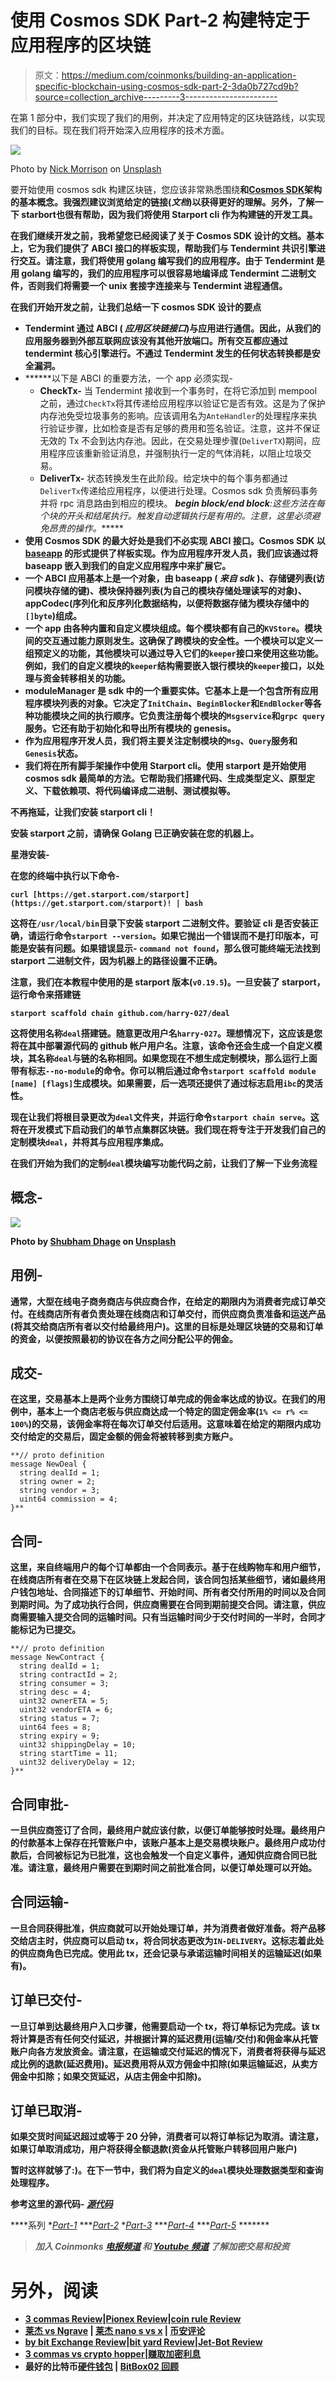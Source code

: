 # 使用 Cosmos SDK Part-2 构建特定于应用程序的区块链

> 原文：<https://medium.com/coinmonks/building-an-application-specific-blockchain-using-cosmos-sdk-part-2-3da0b727cd9b?source=collection_archive---------3----------------------->

在第 1 部分中，我们实现了我们的用例，并决定了应用特定的区块链路线，以实现我们的目标。现在我们将开始深入应用程序的技术方面。

![](img/0b852d903a0cad918cdf627247ad4307.png)

Photo by [Nick Morrison](https://unsplash.com/@nickmorrison?utm_source=unsplash&utm_medium=referral&utm_content=creditCopyText) on [Unsplash](https://unsplash.com/s/photos/technical-design?utm_source=unsplash&utm_medium=referral&utm_content=creditCopyText)

要开始使用 cosmos sdk 构建区块链，您应该非常熟悉围绕[](https://docs.tendermint.com/v0.35/tutorials/go-built-in.html)**和[**Cosmos SDK**](https://docs.cosmos.network/v0.44/core/)**架构的基本概念。我强烈建议浏览给定的链接(*文档*)以获得更好的理解。另外，了解一下 starbort[](https://docs.starport.com/)**也很有帮助，因为我们将使用 Starport cli 作为构建链的开发工具。******

******在我们继续开发之前，我希望您已经阅读了关于 Cosmos SDK 设计的文档。基本上，它为我们提供了 ABCI 接口的样板实现，帮助我们与 Tendermint 共识引擎进行交互。请注意，我们将使用 golang 编写我们的应用程序。由于 Tendermint 是用 golang 编写的，我们的应用程序可以很容易地编译成 Tendermint 二进制文件，否则我们将需要一个 unix 套接字连接来与 Tendermint 进程通信。******

******在我们开始开发之前，让我们总结一下 cosmos SDK 设计的要点******

*   ******Tendermint 通过 ABCI ( *应用区块链接口*)与应用进行通信。因此，从我们的应用服务器到外部互联网应该没有其他开放端口。所有交互都应通过 tendermint 核心引擎进行。不通过 Tendermint 发生的任何状态转换都是安全漏洞。******
*   ******以下是 ABCI 的重要方法，一个 app 必须实现-
    * **CheckTx-** 当 Tendermint 接收到一个事务时，在将它添加到 mempool 之前，通过`CheckTx`将其传递给应用程序以验证它是否有效。这是为了保护内存池免受垃圾事务的影响。应该调用名为`AnteHandler`的处理程序来执行验证步骤，比如检查是否有足够的费用和签名验证。注意，这并不保证无效的 Tx 不会到达内存池。因此，在交易处理步骤(`DeliverTX`)期间，应用程序应该重新验证消息，并强制执行一定的气体消耗，以阻止垃圾交易。
    * **DeliverTx-** 状态转换发生在此阶段。给定块中的每个事务都通过`DeliverTx`传递给应用程序，以便进行处理。Cosmos sdk 负责解码事务并将 rpc 消息路由到相应的模块。
    ***begin block/end block**:这些方法在每个块的开头和结尾执行。触发自动逻辑执行是有用的。注意，这里必须避免昂贵的操作。******
*   ****使用 Cosmos SDK 的最大好处是我们不必实现 ABCI 接口。Cosmos SDK 以 [baseapp](https://docs.cosmos.network/v0.44/intro/sdk-design.html#baseapp) 的形式提供了样板实现。作为应用程序开发人员，我们应该通过将 baseapp 嵌入到我们的自定义应用程序中来扩展它。****
*   ****一个 ABCI 应用基本上是一个对象，由 baseapp ( *来自 sdk* )、存储键列表(访问模块存储的键)、模块保持器列表(为自己的模块存储处理读写的对象)、appCodec(序列化和反序列化数据结构，以便将数据存储为模块存储中的`[]byte`)组成。****
*   ****一个 app 由各种内置和自定义模块组成。每个模块都有自己的`KVStore`。模块间的交互通过能力原则发生。这确保了跨模块的安全性。一个模块可以定义一组预定义的功能，其他模块可以通过导入它们的`keeper`接口来使用这些功能。例如，我们的自定义模块的`keeper`结构需要嵌入银行模块的`keeper`接口，以处理与资金转移相关的功能。****
*   ****moduleManager 是 sdk 中的一个重要实体。它基本上是一个包含所有应用程序模块列表的对象。它决定了`InitChain`、`BeginBlocker`和`EndBlocker`等各种功能模块之间的执行顺序。它负责注册每个模块的`Msgservice`和`grpc query`服务。它还有助于初始化和导出所有模块的 genesis。****
*   ****作为应用程序开发人员，我们将主要关注定制模块的`Msg`、`Query`服务和`Genesis`状态。****
*   ****我们将在所有脚手架操作中使用 Starport cli。使用 starport 是开始使用 cosmos sdk 最简单的方法。它帮助我们搭建代码、生成类型定义、原型定义、下载依赖项、将代码编译成二进制、测试模拟等。****

****不再拖延，让我们安装 starport cli！****

****安装 starport 之前，请确保 Golang 已正确安装在您的机器上。****

******星港安装-******

****在您的终端中执行以下命令-****

****`curl [https://get.starport.com/starport](https://get.starport.com/starport)! | bash`****

****这将在`/usr/local/bin`目录下安装 starport 二进制文件。要验证 cli 是否安装正确，请运行命令`starport --version`。如果它抛出一个错误而不是打印版本，可能是安装有问题。如果错误显示- `command not found`，那么很可能终端无法找到 starport 二进制文件，因为机器上的路径设置不正确。****

****注意，我们在本教程中使用的是 starport 版本(`v0.19.5`)。一旦安装了 starport，运行命令来搭建链****

****`starport scaffold chain github.com/harry-027/deal`****

****这将使用名称`deal`搭建链。随意更改用户名`harry-027`。理想情况下，这应该是您将在其中部署源代码的 github 帐户用户名。注意，该命令还会生成一个自定义模块，其名称`deal`与链的名称相同。如果您现在不想生成定制模块，那么运行上面带有标志`--no-module`的命令。你可以稍后通过命令`starport scaffold module [name] [flags]`生成模块。如果需要，后一选项还提供了通过标志启用`ibc`的灵活性。****

****现在让我们将根目录更改为`deal`文件夹，并运行命令`starport chain serve`。这将在开发模式下启动我们的单节点集群区块链。我们现在将专注于开发我们自己的定制模块`deal`，并将其与应用程序集成。****

****在我们开始为我们的定制`deal`模块编写功能代码之前，让我们了解一下业务流程****

## ****概念-****

****![](img/76b5a076913c7e7f4a41d82b15a78c61.png)****

****Photo by [Shubham Dhage](https://unsplash.com/@theshubhamdhage?utm_source=unsplash&utm_medium=referral&utm_content=creditCopyText) on [Unsplash](https://unsplash.com/s/photos/blockchain?utm_source=unsplash&utm_medium=referral&utm_content=creditCopyText)****

## ****用例-****

****通常，大型在线电子商务商店与供应商合作，在给定的期限内为消费者完成订单交付。在线商店所有者负责处理在线商店和订单交付，而供应商负责准备和运送产品(将其交给商店所有者以交付给最终用户)。这里的目标是处理区块链的交易和订单的资金，以便按照最初的协议在各方之间分配公平的佣金。****

## ****成交-****

****在这里，交易基本上是两个业务方围绕订单完成的佣金率达成的协议。在我们的用例中，基本上一个商店老板与供应商达成一个特定的固定佣金率(`1% <= r% <= 100%`)的交易，该佣金率将在每次订单交付后适用。这意味着在给定的期限内成功交付给定的交易后，固定金额的佣金将被转移到卖方账户。****

```
**// proto definition
message NewDeal {
  string dealId = 1;
  string owner = 2;
  string vendor = 3;
  uint64 commission = 4;
}**
```

## ****合同-****

****这里，来自终端用户的每个订单都由一个合同表示。基于在线购物车和用户细节，在线商店所有者在交易下在区块链上发起合同，该合同包括某些细节，诸如最终用户钱包地址、合同描述下的订单细节、开始时间、所有者交付所用的时间以及合同到期时间。为了成功执行合同，供应商需要在合同到期前提交合同。请注意，供应商需要输入提交合同的运输时间。只有当运输时间少于交付时间的一半时，合同才能标记为已提交。****

```
**// proto definition
message NewContract {
  string dealId = 1;
  string contractId = 2;
  string consumer = 3;
  string desc = 4;
  uint32 ownerETA = 5;
  uint32 vendorETA = 6;
  string status = 7;
  uint64 fees = 8;
  string expiry = 9;
  uint32 shippingDelay = 10;
  string startTime = 11;
  uint32 deliveryDelay = 12;
}**
```

## ****合同审批-****

****一旦供应商签订了合同，最终用户就应该付款，以便订单能够按时处理。最终用户的付款基本上保存在托管账户中，该账户基本上是交易模块账户。最终用户成功付款后，合同被标记为已批准，这也会触发一个自定义事件，通知供应商合同已批准。请注意，最终用户需要在到期时间之前批准合同，以便订单处理可以开始。****

## ****合同运输-****

****一旦合同获得批准，供应商就可以开始处理订单，并为消费者做好准备。将产品移交给店主时，供应商可以启动 tx，将合同状态更改为`IN-DELIVERY`。这标志着此处的供应商角色已完成。使用此 tx，还会记录与承诺运输时间相关的运输延迟(如果有)。****

## ****订单已交付-****

****一旦订单到达最终用户入口步骤，他需要启动一个 tx，将订单标记为完成。该 tx 将计算是否有任何交付延迟，并根据计算的延迟费用(运输/交付)和佣金率从托管账户向各方发放资金。请注意，在运输或交付延迟的情况下，消费者将获得与延迟成比例的退款(延迟费用)。延迟费用将从双方佣金中扣除(如果运输延迟，从卖方佣金中扣除；如果交货延迟，从店主佣金中扣除)。****

## ****订单已取消-****

****如果交货时间延迟超过或等于 20 分钟，消费者可以将订单标记为取消。请注意，如果订单取消成功，用户将获得全额退款(资金从托管账户转移回用户账户)****

****暂时这样就够了:)。在下一节中，我们将为自定义的`deal`模块处理数据类型和查询处理程序。****

****参考这里的源代码- [*源代码*](https://github.com/Harry-027/deal)****

****系列
*[*Part-1*](/coinmonks/building-an-application-specific-blockchain-using-cosmos-sdk-part-1-1f8388902fc8) ***[*Part-2*](/@harish0y2j/building-an-application-specific-blockchain-using-cosmos-sdk-part-2-3da0b727cd9b)
*[*Part-3*](/@harish0y2j/building-an-application-specific-blockchain-using-cosmos-sdk-part-3-8ab623f35c74) ***[*Part-4*](/@harish0y2j/building-an-application-specific-blockchain-using-cosmos-sdk-part-4-bf0c609ecacc) ***[*Part-5*](/@harish0y2j/building-an-application-specific-blockchain-using-cosmos-sdk-part-5-e22c9a6debe3) *******

> *****加入 Coinmonks* [*电报频道*](https://t.me/coincodecap) *和* [*Youtube 频道*](https://www.youtube.com/c/coinmonks/videos) *了解加密交易和投资*****

# ****另外，阅读****

*   ****[3 commas Review](/coinmonks/3commas-review-an-excellent-crypto-trading-bot-2020-1313a58bec92)|[Pionex Review](https://coincodecap.com/pionex-review-exchange-with-crypto-trading-bot)|[coin rule Review](/coinmonks/coinrule-review-2021-a-beginner-friendly-crypto-trading-bot-daf0504848ba)****
*   ****[莱杰 vs Ngrave](/coinmonks/ledger-vs-ngrave-zero-7e40f0c1d694) | [莱杰 nano s vs x](/coinmonks/ledger-nano-s-vs-x-battery-hardware-price-storage-59a6663fe3b0) | [币安评论](/coinmonks/binance-review-ee10d3bf3b6e)****
*   ****[by bit Exchange Review](/coinmonks/bybit-exchange-review-dbd570019b71)|[bit yard Review](https://coincodecap.com/bityard-reivew)|[Jet-Bot Review](https://coincodecap.com/jet-bot-review)****
*   ****[3 commas vs crypto hopper](/coinmonks/3commas-vs-pionex-vs-cryptohopper-best-crypto-bot-6a98d2baa203)|[赚取加密利息](/coinmonks/earn-crypto-interest-b10b810fdda3)****
*   ****最好的比特币[硬件钱包](/coinmonks/hardware-wallets-dfa1211730c6) | [BitBox02 回顾](/coinmonks/bitbox02-review-your-swiss-bitcoin-hardware-wallet-c36c88fff29)****